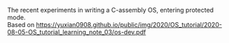 The recent experiments in writing a C-assembly OS, entering protected mode. \
Based on https://yuxian0908.github.io/public/img/2020/OS_tutorial/2020-08-05-OS_tutorial_learning_note_03/os-dev.pdf

